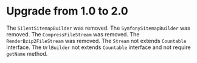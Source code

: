 # Upgrade from 1.0 to 2.0

The `SilentSitemapBuilder` was removed.
The `SymfonySitemapBuilder` was removed.
The `CompressFileStream` was removed.
The `RenderBzip2FileStream` was removed.
The `Stream` not extends `Countable` interface.
The `UrlBuilder` not extends `Countable` interface and not require `getName` method.